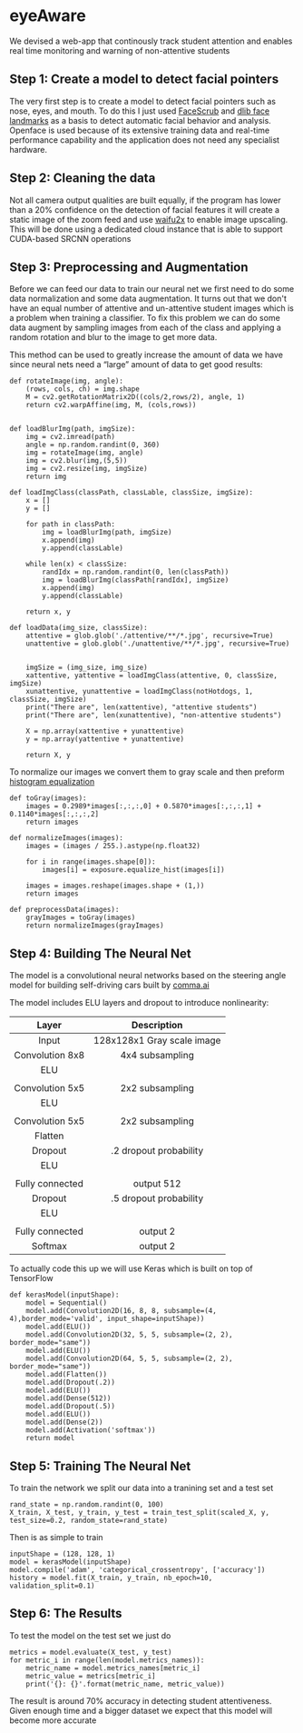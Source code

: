 # eyeAware
We devised a web-app that continously track student attention and enables real time monitoring and warning of non-attentive students

## Step 1: Create a model to detect facial pointers
The very first step is to create a model to detect facial pointers such as nose, eyes, and mouth. To do this I just used [FaceScrub](http://vintage.winklerbros.net/facescrub.html) and [dlib face landmarks](https://github.com/davisking/dlib-models) as a basis to detect automatic facial behavior and analysis. Openface is used because of its extensive training data and real-time performance capability and the application does not need any specialist hardware.

## Step 2: Cleaning the data
Not all camera output qualities are built equally, if the program has lower than a 20% confidence on the detection of facial features it will create a static image of the zoom feed and use [waifu2x](https://github.com/nagadomi/waifu2x) to enable image upscaling. This will be done using a dedicated cloud instance that is able to support CUDA-based SRCNN operations

## Step 3: Preprocessing and Augmentation
Before we can feed our data to train our neural net we first need to do some data normalization and some data augmentation. It turns out that we don't have an equal number of attentive and un-attentive student images which is a problem when training a classifier. To fix this problem we can do some data augment by sampling images from each of the class and applying a random rotation and blur to the image to get more data.

This method can be used to greatly increase the amount of data we have since neural nets need a “large” amount of data to get good results:
```
def rotateImage(img, angle):
    (rows, cols, ch) = img.shape
    M = cv2.getRotationMatrix2D((cols/2,rows/2), angle, 1)
    return cv2.warpAffine(img, M, (cols,rows))
    
    
def loadBlurImg(path, imgSize):
    img = cv2.imread(path)
    angle = np.random.randint(0, 360)
    img = rotateImage(img, angle)
    img = cv2.blur(img,(5,5))
    img = cv2.resize(img, imgSize)
    return img

def loadImgClass(classPath, classLable, classSize, imgSize):
    x = []
    y = []
    
    for path in classPath:
        img = loadBlurImg(path, imgSize)        
        x.append(img)
        y.append(classLable)
        
    while len(x) < classSize:
        randIdx = np.random.randint(0, len(classPath))
        img = loadBlurImg(classPath[randIdx], imgSize)
        x.append(img)
        y.append(classLable)
        
    return x, y

def loadData(img_size, classSize):
    attentive = glob.glob('./attentive/**/*.jpg', recursive=True)
    unattentive = glob.glob('./unattentive/**/*.jpg', recursive=True)
    
    
    imgSize = (img_size, img_size)
    xattentive, yattentive = loadImgClass(attentive, 0, classSize, imgSize)
    xunattentive, yunattentive = loadImgClass(notHotdogs, 1, classSize, imgSize)
    print("There are", len(xattentive), "attentive students")
    print("There are", len(xunattentive), "non-attentive students")
    
    X = np.array(xattentive + yunattentive)
    y = np.array(yattentive + yunattentive)
    
    return X, y
 ```   
To normalize our images we convert them to gray scale and then preform [histogram equalization](https://en.wikipedia.org/wiki/Histogram_equalization)

```
def toGray(images):
    images = 0.2989*images[:,:,:,0] + 0.5870*images[:,:,:,1] + 0.1140*images[:,:,:,2]
    return images

def normalizeImages(images):
    images = (images / 255.).astype(np.float32)
    
    for i in range(images.shape[0]):
        images[i] = exposure.equalize_hist(images[i])
    
    images = images.reshape(images.shape + (1,)) 
    return images

def preprocessData(images):
    grayImages = toGray(images)
    return normalizeImages(grayImages)
```

## Step 4: Building The Neural Net
The model is a convolutional neural networks based on the steering angle model for building self-driving cars built by [comma.ai](https://github.com/commaai/research/blob/master/train_steering_model.py)


The model includes ELU layers and dropout to introduce nonlinearity:

| Layer         		|     Description	        					| 
|:---------------------:|:---------------------------------------------:| 
| Input         		| 128x128x1 Gray scale image  					| 
| Convolution 8x8     	| 4x4 subsampling 								|
| ELU			      	| 							 					|
| 						|												|
| Convolution 5x5	    | 2x2 subsampling								|
| ELU					|												|
| 						|												|
| Convolution 5x5	    | 2x2 subsampling								|
| Flatten 				| 												|
| Dropout				| .2 dropout probability						|
| ELU					|												|
|						|												|
| Fully connected		| output 512   									|
| Dropout				| .5 dropout probability						|
| ELU					|												|
|						|												|
| Fully connected		| output 2   									|
| Softmax               | output 2                                      |

To actually code this up we will use Keras which is built on top of TensorFlow

```
def kerasModel(inputShape):
    model = Sequential()
    model.add(Convolution2D(16, 8, 8, subsample=(4, 4),border_mode='valid', input_shape=inputShape))
    model.add(ELU())
    model.add(Convolution2D(32, 5, 5, subsample=(2, 2), border_mode="same"))
    model.add(ELU())
    model.add(Convolution2D(64, 5, 5, subsample=(2, 2), border_mode="same"))
    model.add(Flatten())
    model.add(Dropout(.2))
    model.add(ELU())
    model.add(Dense(512))
    model.add(Dropout(.5))
    model.add(ELU())
    model.add(Dense(2))
    model.add(Activation('softmax'))
    return model
```

## Step 5: Training The Neural Net
To train the network we split our data into a tranining set and a test set
```
rand_state = np.random.randint(0, 100)
X_train, X_test, y_train, y_test = train_test_split(scaled_X, y, test_size=0.2, random_state=rand_state)
```
Then is as simple to train
```
inputShape = (128, 128, 1)
model = kerasModel(inputShape)
model.compile('adam', 'categorical_crossentropy', ['accuracy'])
history = model.fit(X_train, y_train, nb_epoch=10, validation_split=0.1)
```

## Step 6: The Results
To test the model on the test set we just do
```
metrics = model.evaluate(X_test, y_test)
for metric_i in range(len(model.metrics_names)):
    metric_name = model.metrics_names[metric_i]
    metric_value = metrics[metric_i]
    print('{}: {}'.format(metric_name, metric_value))
```

The result is around 70% accuracy in detecting student attentiveness. Given enough time and a bigger dataset we expect that this model will become more accurate
